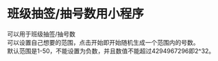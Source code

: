 # 班级抽签/抽号数用小程序
可以用于班级抽签/抽号数<br/>
可以设置自己想要的范围，点击开始即开始随机生成一个范围内的号数。<br/>
默认范围是1-50，不能设置为负数，并且数值不能超过4294967296即2^32。
